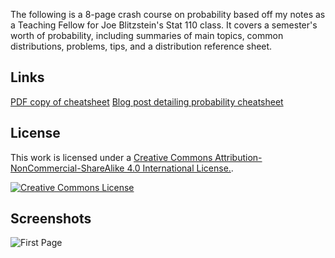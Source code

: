 The following is a 8-page crash course on probability based off my notes as a Teaching Fellow for Joe Blitzstein's Stat 110 class. It covers a semester's worth of probability, including summaries of main topics, common distributions, problems, tips, and a distribution reference sheet.


Links
-------

[PDF copy of cheatsheet](https://bayesrule.files.wordpress.com/2014/07/probability_cheatsheet_140718.pdf)
[Blog post detailing probability cheatsheet](https://datastories.quora.com/The-Only-Probability-Cheatsheet-Youll-Ever-Need)


License
-------

This work is licensed under a [Creative Commons Attribution-NonCommercial-ShareAlike 4.0 International License.][by-nc-sa].

[![Creative Commons License][by-nc-sa-img]][by-nc-sa]


Screenshots
-------

![First Page](http://i.imgur.com/Clza4Hv.jpg)

[by-nc-sa]: http://creativecommons.org/licenses/by-nc-sa/4.0/
[by-nc-sa-img]: http://i.creativecommons.org/l/by-nc-sa/4.0/88x31.png
